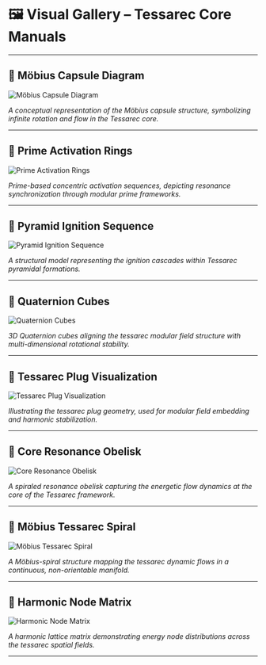 # 🖼️ Visual Gallery – Tessarec Core Manuals

---

## 🔷 Möbius Capsule Diagram
![Möbius Capsule Diagram](visuals/mobius_capsule_diagram.svg)

*A conceptual representation of the Möbius capsule structure, symbolizing infinite rotation and flow in the Tessarec core.*

---

## 🔷 Prime Activation Rings
![Prime Activation Rings](visuals/prime_activation_rings.svg)

*Prime-based concentric activation sequences, depicting resonance synchronization through modular prime frameworks.*

---

## 🔷 Pyramid Ignition Sequence
![Pyramid Ignition Sequence](visuals/pyramid_ignition_sequence.svg)

*A structural model representing the ignition cascades within Tessarec pyramidal formations.*

---

## 🔷 Quaternion Cubes
![Quaternion Cubes](visuals/quaternion_cubes.png)

*3D Quaternion cubes aligning the tessarec modular field structure with multi-dimensional rotational stability.*

---

## 🔷 Tessarec Plug Visualization
![Tessarec Plug Visualization](visuals/tessarec_plug_visualization.png)

*Illustrating the tessarec plug geometry, used for modular field embedding and harmonic stabilization.*

---

## 🔷 Core Resonance Obelisk
![Core Resonance Obelisk](visuals/core_resonance_obelisk.png)

*A spiraled resonance obelisk capturing the energetic flow dynamics at the core of the Tessarec framework.*

---

## 🔷 Möbius Tessarec Spiral
![Möbius Tessarec Spiral](visuals/mobius_tessarec_spiral.png)

*A Möbius-spiral structure mapping the tessarec dynamic flows in a continuous, non-orientable manifold.*

---

## 🔷 Harmonic Node Matrix
![Harmonic Node Matrix](visuals/harmonic_node_matrix.png)

*A harmonic lattice matrix demonstrating energy node distributions across the tessarec spatial fields.*

---
